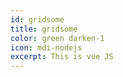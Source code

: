 ```yaml
---
id: gridsome
title: gridsome
color: green darken-1
icon: mdi-nodejs
excerpt: This is vue JS
---
```

